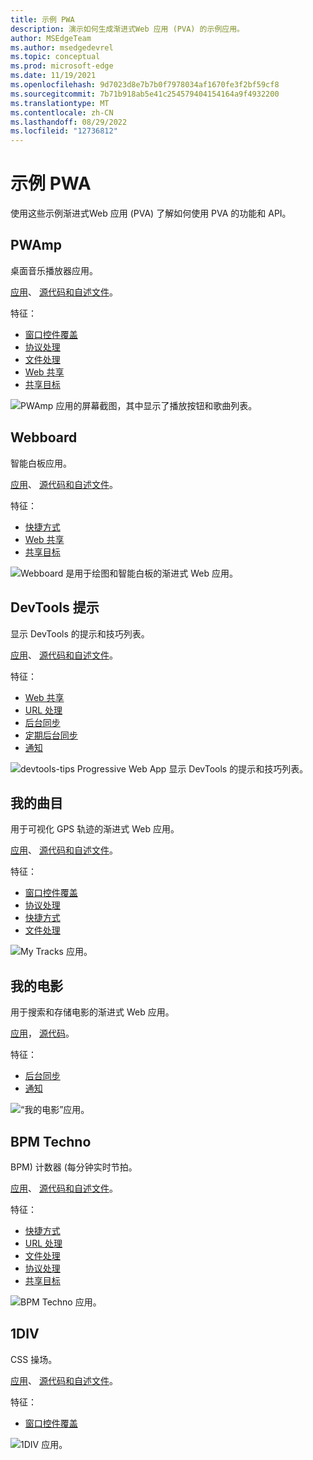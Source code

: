 ```yaml
---
title: 示例 PWA
description: 演示如何生成渐进式Web 应用 (PVA) 的示例应用。
author: MSEdgeTeam
ms.author: msedgedevrel
ms.topic: conceptual
ms.prod: microsoft-edge
ms.date: 11/19/2021
ms.openlocfilehash: 9d7023d8e7b7b0f7978034af1670fe3f2bf59cf8
ms.sourcegitcommit: 7b71b918ab5e41c254579404154164a9f4932200
ms.translationtype: MT
ms.contentlocale: zh-CN
ms.lasthandoff: 08/29/2022
ms.locfileid: "12736812"
---
```

# <a name="sample-pwas"></a>示例 PWA

使用这些示例渐进式Web 应用 (PVA) 了解如何使用 PVA 的功能和 API。


<!-- ====================================================================== -->
## <a name="pwamp"></a>PWAmp

桌面音乐播放器应用。

[应用](https://microsoftedge.github.io/Demos/pwamp/)、 [源代码和自述文件](https://github.com/MicrosoftEdge/Demos/tree/main/pwamp)。

特征：

*  [窗口控件覆盖](how-to/window-controls-overlay.md)
*  [协议处理](how-to/handle-protocols.md)
*  [文件处理](how-to/handle-files.md)
*  [Web 共享](how-to/share.md#sharing-content)
*  [共享目标](how-to/share.md#receiving-shared-content)

![PWAmp 应用的屏幕截图，其中显示了播放按钮和歌曲列表。](./media/pwamp.png)


<!-- ====================================================================== -->
## <a name="webboard"></a>Webboard

智能白板应用。

[应用](https://webboard.app/)、 [源代码和自述文件](https://github.com/pwa-builder/web-whiteboard)。

特征：

*  [快捷方式](how-to/shortcuts.md)
*  [Web 共享](how-to/share.md#sharing-content)
*  [共享目标](how-to/share.md#receiving-shared-content)

![Webboard 是用于绘图和智能白板的渐进式 Web 应用。](./media/webboard.png)


<!-- ====================================================================== -->
## <a name="devtools-tips"></a>DevTools 提示

显示 DevTools 的提示和技巧列表。

[应用](https://devtoolstips.org)、 [源代码和自述文件](https://github.com/captainbrosset/devtools-tips)。

特征：

*  [Web 共享](how-to/share.md#sharing-content)
*  [URL 处理](how-to/handle-urls.md)
*  [后台同步](how-to/background-syncs.md#use-the-background-sync-api-to-synchronize-data-with-the-server)
*  [定期后台同步](how-to/background-syncs.md#use-the-periodic-background-sync-api-to-regularly-get-fresh-content)
*  [通知](how-to/notifications-badges.md#display-notifications-in-the-action-center)

![devtools-tips Progressive Web App 显示 DevTools 的提示和技巧列表。](./media/devtools-tips.png)


<!-- ====================================================================== -->
## <a name="my-tracks"></a>我的曲目

用于可视化 GPS 轨迹的渐进式 Web 应用。

[应用](https://captainbrosset.github.io/mytracks/)、 [源代码和自述文件](https://github.com/captainbrosset/mytracks)。

特征：

*  [窗口控件覆盖](how-to/window-controls-overlay.md)
*  [协议处理](how-to/handle-protocols.md)
*  [快捷方式](how-to/shortcuts.md)
*  [文件处理](how-to/handle-files.md)

![My Tracks 应用。](./media/my-tracks.png)


<!-- ====================================================================== -->
## <a name="my-movies"></a>我的电影

用于搜索和存储电影的渐进式 Web 应用。

[应用](https://quirky-rosalind-ac1e65.netlify.app/)， [源代码](https://github.com/captainbrosset/movies-db-pwa)。<!-- todo: link to readme -->

特征：

*  [后台同步](how-to/background-syncs.md#use-the-background-sync-api-to-synchronize-data-with-the-server)
*  [通知](how-to/notifications-badges.md#display-notifications-in-the-action-center)

![“我的电影”应用。](./media/my-movies.png)


<!-- ====================================================================== -->
## <a name="bpm-techno"></a>BPM Techno

BPM) 计数器 (每分钟实时节拍。

[应用](https://bpmtech.no/)、 [源代码和自述文件](https://github.com/webmaxru/bpm-counter)。

特征：

*  [快捷方式](how-to/shortcuts.md)
*  [URL 处理](how-to/handle-urls.md)
*  [文件处理](how-to/handle-files.md)
*  [协议处理](how-to/handle-protocols.md)
*  [共享目标](how-to/share.md#receiving-shared-content)

![BPM Techno 应用。](./media/bpm-techno.png)


<!-- ====================================================================== -->
## <a name="1div"></a>1DIV

CSS 操场。

[应用](https://microsoftedge.github.io/Demos/1DIV/dist/)、 [源代码和自述文件](https://github.com/MicrosoftEdge/Demos/tree/main/1DIV)。

特征：

*  [窗口控件覆盖](how-to/window-controls-overlay.md)

![1DIV 应用。](./media/1div-demo.png)
